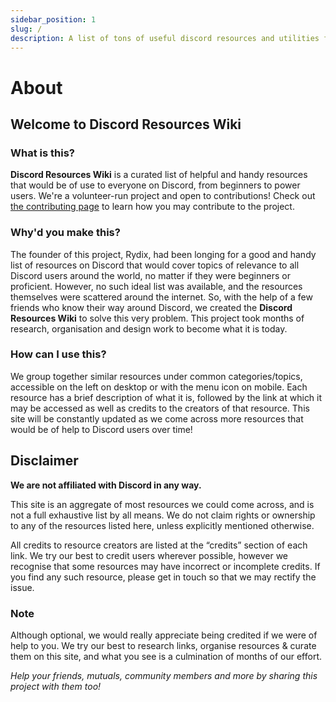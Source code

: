 ```yaml
---
sidebar_position: 1
slug: /
description: A list of tons of useful discord resources and utilities for all types of users, from beginners to power users.
---
```


# About

## Welcome to Discord Resources Wiki

### What is this?

**Discord Resources Wiki** is a curated list of helpful and handy resources that would be of use to everyone on Discord, from beginners to power users.
We're a volunteer-run project and open to contributions! Check out [the contributing page](./contributing.md) to learn how you may contribute to the project.

### Why'd you make this?

The founder of this project, Rydix, had been longing for a good and handy list of resources on Discord that would cover topics of relevance to all Discord users around the world, no matter if they were beginners or proficient.
However, no such ideal list was available, and the resources themselves were scattered around the internet.
So, with the help of a few friends who know their way around Discord, we created the **Discord Resources Wiki** to solve this very problem.
This project took months of research, organisation and design work to become what it is today.

### How can I use this?

We group together similar resources under common categories/topics, accessible on the left on desktop or with the menu icon on mobile.
Each resource has a brief description of what it is, followed by the link at which it may be accessed as well as credits to the creators of that resource.
This site will be constantly updated as we come across more resources that would be of help to Discord users over time!

## Disclaimer

**We are not affiliated with Discord in any way.**

This site is an aggregate of most resources we could come across, and is not a full exhaustive list by all means.
We do not claim rights or ownership to any of the resources listed here, unless explicitly mentioned otherwise.

All credits to resource creators are listed at the “credits” section of each link.
We try our best to credit users wherever possible, however we recognise that some resources may have incorrect or incomplete credits. If you find any such resource, please get in touch so that we may rectify the issue.

### Note

Although optional, we would really appreciate being credited if we were of help to you.
We try our best to research links, organise resources & curate them on this site, and what you see is a culmination of months of our effort.

_Help your friends, mutuals, community members and more by sharing this project with them too!_
